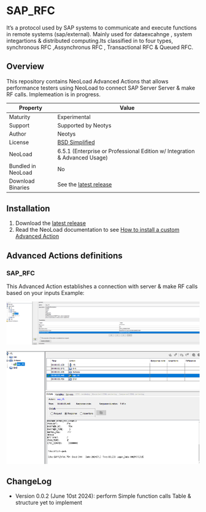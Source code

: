 # SAP_RFC

It’s a protocol used by SAP systems to  communicate and execute functions in remote systems (sap/external). Mainly used for dataexcahnge , system integartions & distributed computing.Its classified in to four types, synchronous RFC ,Assynchronus RFC , Transactional RFC & Queued RFC​.

## Overview

This repository contains NeoLoad Advanced Actions that allows performance testers using NeoLoad to connect SAP Server Server & make RF calls.
Implemeation is in progress.

| Property           | Value                                                                         |
|--------------------|-------------------------------------------------------------------------------|
| Maturity           | Experimental                                                                  |
| Support            | Supported by Neotys                                                           |
| Author             | Neotys                                                                        |
| License            | [BSD Simplified](https://www.neotys.com/documents/legal/bsd-neotys.txt)       |
| NeoLoad            | 6.5.1 (Enterprise or Professional Edition w/ Integration & Advanced Usage)    |
| Bundled in NeoLoad | No                                                                          |
| Download Binaries  | See the [latest release](https://github.com/Neotys-Labs/Ldap/releases/tag/ldap-0.0.1) |


## Installation

1. Download the [latest release](https://github.com/Neotys-Labs/Ldap/releases/tag/ldap-0.0.1)
1. Read the NeoLoad documentation to
   see [How to install a custom Advanced Action](https://www.neotys.com/documents/doc/neoload/latest/en/html/#25928.htm)

## Advanced Actions definitions
### SAP_RFC

This Advanced Action establishes a connection with server & make RF calls based on your inputs
Example:
<p align="center"><img src="/screenshot/sap_rfc_reqdesign.PNG" alt="sap_rfc" /></p>
<p align="center"><img src="/screenshot/sap_rfc Advance action response.png" alt="sap_rfc_response" /></p>


## ChangeLog

* Version 0.0.2 (June 10st 2024): perform Simple function calls Table & structure yet to implement

